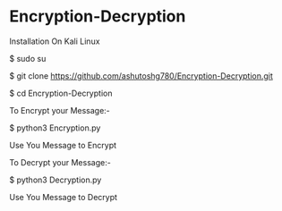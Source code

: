 # Encryption-Decryption

Installation On Kali Linux

$ sudo su

$ git clone https://github.com/ashutoshg780/Encryption-Decryption.git

$ cd Encryption-Decryption



To Encrypt your Message:- 

$ python3 Encryption.py

Use You Message to Encrypt



To Decrypt your Message:- 

$ python3 Decryption.py

Use You Message to Decrypt
